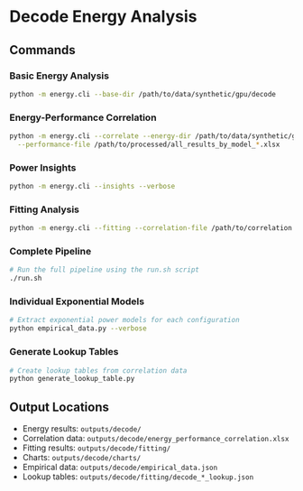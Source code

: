 # Decode Energy Analysis

## Commands

### Basic Energy Analysis
```bash
python -m energy.cli --base-dir /path/to/data/synthetic/gpu/decode
```

### Energy-Performance Correlation
```bash
python -m energy.cli --correlate --energy-dir /path/to/data/synthetic/gpu/decode \
  --performance-file /path/to/processed/all_results_by_model_*.xlsx
```

### Power Insights
```bash
python -m energy.cli --insights --verbose
```

### Fitting Analysis
```bash
python -m energy.cli --fitting --correlation-file /path/to/correlation.xlsx
```

### Complete Pipeline
```bash
# Run the full pipeline using the run.sh script
./run.sh
```

### Individual Exponential Models
```bash
# Extract exponential power models for each configuration
python empirical_data.py --verbose
```

### Generate Lookup Tables
```bash
# Create lookup tables from correlation data
python generate_lookup_table.py
```

## Output Locations

- Energy results: `outputs/decode/`
- Correlation data: `outputs/decode/energy_performance_correlation.xlsx`
- Fitting results: `outputs/decode/fitting/`
- Charts: `outputs/decode/charts/`
- Empirical data: `outputs/decode/empirical_data.json`
- Lookup tables: `outputs/decode/fitting/decode_*_lookup.json` 
